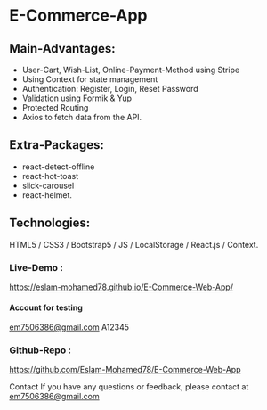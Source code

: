 # E-Commerce-App

## Main-Advantages: 
- User-Cart, Wish-List, Online-Payment-Method using Stripe
- Using Context for state management 
- Authentication: Register, Login, Reset Password 
- Validation using Formik & Yup 
- Protected Routing 
- Axios to fetch data from the API.

## Extra-Packages:
- react-detect-offline
- react-hot-toast
- slick-carousel
- react-helmet.

## Technologies:
HTML5 / CSS3 / Bootstrap5 / JS / LocalStorage / React.js / Context.

### Live-Demo :
https://eslam-mohamed78.github.io/E-Commerce-Web-App/

#### Account for testing
em7506386@gmail.com
A12345

### Github-Repo :
https://github.com/Eslam-Mohamed78/E-Commerce-Web-App

Contact If you have any questions or feedback, please contact at em7506386@gmail.com
